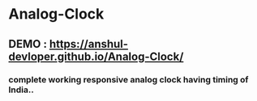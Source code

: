 # Analog-Clock
## DEMO :  https://anshul-devloper.github.io/Analog-Clock/
### complete working responsive analog clock having timing of India..
